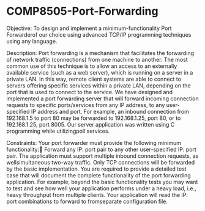 COMP8505-Port-Forwarding
========================

Objective:
To design and implement a minimum-functionality Port Forwarderof our choice using advanced TCP/IP programming techniques using any language.

Description:
Port forwarding is a mechanism that facilitates the forwarding of network traffic (connections) from one machine to another. The most common use of this technique is to allow an access to an externally available service (such as a web server), which is running on a server in a private LAN. In this way, remote client systems are able to connect to servers offering specific services within a private LAN, depending on the port that is used to connect to the service. 
We have designed and implemented a port forwarding server that will forward incoming connection requests to specific ports/services from any IP address, to any user-specified IP address and port. For example, an inbound connection from 192.168.1.5 to port 80 may be forwarded to 192.168.1.25, port 80, or to 192.168.1.25, port 8005. Our server application was written using C programming while utilizingpoll services.

Constraints:
Your port forwarder must provide the following minimum functionality:
Forward any IP: port pair to any other user-specified IP: port pair.
The application must support multiple inbound connection requests, as wellsimultaneous two-way traffic.
Only TCP connections will be forwarded by the basic implementation.
You are required to provide a detailed test case that will document the complete functionality of the port forwarding application. For example, beyond the basic functionality tests you may want to test and see how well your application performs under a heavy load, i.e., heavy throughput from multiple clients.
Your application will read the IP: port combinations to forward to fromseparate configuration file.

